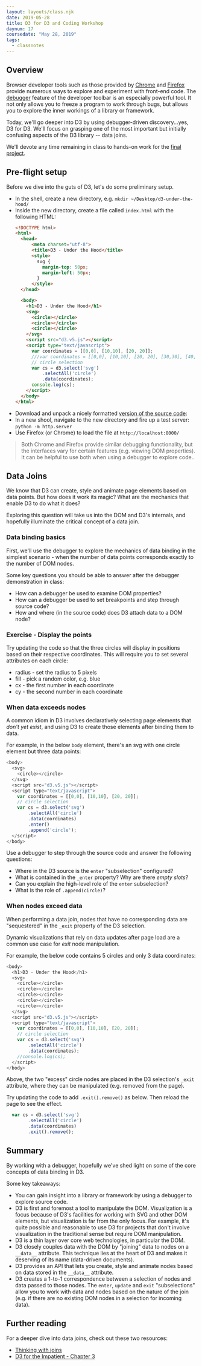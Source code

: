 ```yaml
---
layout: layouts/class.njk
date: 2019-05-28
title: D3 for D3 and Coding Workshop
daynum: 17
coursedate: "May 28, 2019"
tags:
  - classnotes
---
```


## Overview

Browser developer tools such as those provided by [Chrome][] and [Firefox][] provide numerous ways to explore and experiment with front-end code. The [debugger][] feature of the developer toolbar is an especially powerful tool. It not only allows you to freeze a program to work through bugs, but allows you to explore the inner workings of a library or framework.

[Chrome]: https://developers.google.com/web/tools/chrome-devtools/
[Firefox]: https://developer.mozilla.org/en-US/docs/Tools
[debugger]: https://developers.google.com/web/tools/chrome-devtools/javascript/reference

Today, we'll go deeper into D3 by using debugger-driven discovery...yes, D3 for D3. We'll focus on grasping one of the most important but initially confusing aspects of the D3 library -- data joins.

We'll devote any time remaining in class to hands-on work for the [final project][].

[final project]: /bna/2019/day/14/#final-project%3A-interactive-graphic-with-d3

## Pre-flight setup

Before we dive into the guts of D3, let's do some preliminary setup.

* In the shell, create a new directory, e.g. `mkdir
~/Desktop/d3-under-the-hood/`
* Inside the new directory, create a file called `index.html` with the following HTML:
  ```html
  <!DOCTYPE html>
  <html>
    <head>
        <meta charset="utf-8">
        <title>D3 - Under the Hood</title>
        <style>
          svg {
            margin-top: 50px;
            margin-left: 50px;
          }
        </style>
    </head>

    <body>
      <h1>D3 - Under the Hood</h1>
      <svg>
        <circle></circle>
        <circle></circle>
        <circle></circle>
      </svg>
      <script src="d3.v5.js"></script>
      <script type="text/javascript">
        var coordinates = [[0,0], [10,10], [20, 20]];
        ///var coordinates = [[0,0], [10,10], [20, 20], [30,30], [40, 40]];
        // circle selection
        var cs = d3.select('svg')
            .selectAll('circle')
            .data(coordinates);
        console.log(cs);
      </script>
    </body>
  </html>
  ```
* Download and unpack a nicely formatted [version of the source code][]:
* In a new shool, navigate to the new directory and fire up a test
server: `python -m http.server`
* Use Firefox (or Chrome) to load the file at `http://localhost:8000/`

> Both Chrome and Firefox provide similar debugging functionality, but
> the interfaces vary for certain features (e.g. viewing DOM
> properties). It can be helpful to use both when using a debugger to
> explore code..

[version of the source code]: https://github.com/d3/d3/releases/tag/v5.9.2

## Data Joins

We know that D3 can create, style and animate page elements based on data points. But how does it work its magic? What are the mechanics that enable D3 to do what it does?

Exploring this question will take us into the DOM and D3's internals, and hopefully illuminate the critical concept of a data join.


### Data binding basics

First, we'll use the debugger to explore the mechanics of data binding in the simplest scenario - when the number of data points corresponds exactly to the number of DOM nodes.

Some key questions you should be able to answer after the debugger demonstration in class:

* How can a debugger be used to examine DOM properties?
* How can a debugger be used to set breakpoints and step through source code?
* How and where (in the source code) does D3 attach data to a DOM node?

### Exercise - Display the points

Try updating the code so that the three circles will display in positions based on their respective coordinates. This will require you to set several attributes on each circle:

* radius - set the radius to 5 pixels
* fill - pick a random color, e.g. blue
* cx - the first number in each coordinate
* cy - the second number in each coordinate

### When data exceeds nodes

A common idiom in D3 involves declaratively selecting page elements that *don't yet exist*, and using D3 to create those elements after binding them to data.

For example, in the below `body` element, there's an svg with one circle
element but three data points:

```js
<body>
  <svg>
    <circle></circle>
  </svg>
  <script src="d3.v5.js"></script>
  <script type="text/javascript">
    var coordinates = [[0,0], [10,10], [20, 20]];
    // circle selection
    var cs = d3.select('svg')
        .selectAll('circle')
        .data(coordinates)
        .enter()
        .append('circle');
  </script>
</body>
```

Use a debugger to step through the source code and answer the following questions:

* Where in the D3 source is the `enter` "subselection" configured?
* What is contained in the `_enter` property? Why are there *empty
slots*?
* Can you explain the high-level role of the `enter` subselection?
* What is the role of `.append(circle)`?

### When nodes exceed data

When performing a data join, nodes that have no corresponding data are "sequestered" in the `_exit` property of the D3 selection.

Dynamic visualizations that rely on data updates after page load are a common use case for *exit* node manipulation.

For example, the below code contains 5 circles and only 3 data
coordinates:

```js
<body>
  <h1>D3 - Under the Hood</h1>
  <svg>
    <circle></circle>
    <circle></circle>
    <circle></circle>
    <circle></circle>
    <circle></circle>
  </svg>
  <script src="d3.v5.js"></script>
  <script type="text/javascript">
    var coordinates = [[0,0], [10,10], [20, 20]];
    // circle selection
    var cs = d3.select('svg')
        .selectAll('circle')
        .data(coordinates);
    //console.log(cs);
  </script>
</body>
```

Above, the two "excess" circle nodes are placed in the D3 selection's `_exit` attribute, where they can be manipulated (e.g. removed from the page).

Try updating the code to add `.exit().remove()` as below. Then reload the
page to see the effect.

```js
  var cs = d3.select('svg')
        .selectAll('circle')
        .data(coordinates)
        .exit().remove();
```



## Summary

By working with a debugger, hopefully we've shed light on some of the
core concepts of data binding in D3.

Some key takeaways:

* You can gain insight into a library or framework by using a debugger to explore source code.
* D3 is first and foremost a tool to manipulate the DOM. Visualization is a focus because of D3's facilities for working with SVG and other DOM elements, but visualization is far from the only focus. For example, it's quite possible and reasonable to use D3 for projects that don't involve visualization in the traditional sense but require DOM manipulation.
* D3 is a thin layer over core web technologies, in particular the DOM.
* D3 closely couples data with the DOM by "joining" data to nodes on a `__data__`  attribute. This technique lies at the heart of D3 and makes it deserving of its name (data-driven documents).
* D3 provides an API that lets you create, style and animate nodes
based on data stored in the `__data__` attribute.
* D3 creates a 1-to-1 correspondence between a selection of nodes and
data passed to those nodes. The `enter`, `update` and `exit` "subselections"
allow you to work with data and nodes based on the nature of the join
(e.g. if there are no existing DOM nodes in a selection for incoming data).

## Further reading

For a deeper dive into data joins, check out these two resources:

* [Thinking with joins](https://bost.ocks.org/mike/join/)
* [D3 for the Impatient - Chapter 3](https://learning.oreilly.com/library/view/d3-for-the/9781492046783/ch03.html)
